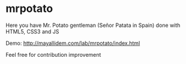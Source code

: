 mrpotato
========

Here you have Mr. Potato gentleman (Señor Patata in Spain) done with HTML5, CSS3 and JS

Demo: http://mayallidem.com/lab/mrpotato/index.html

Feel free for contribution improvement
